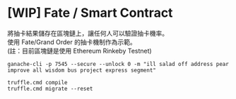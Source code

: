 # [WIP] Fate / Smart Contract
將抽卡結果儲存在區塊鏈上，讓任何人可以驗證抽卡機率。  
使用 Fate/Grand Order 的抽卡機制作為示範。  
(註：目前區塊鏈是使用 Ethereum Rinkeby Testnet)  

```
ganache-cli -p 7545 --secure --unlock 0 -m "ill salad off address pear improve all wisdom bus project express segment"

truffle.cmd compile
truffle.cmd migrate --reset
```
